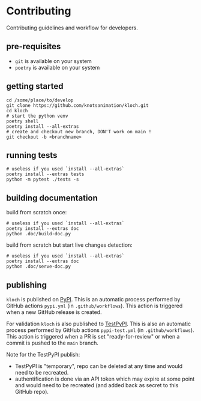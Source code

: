 # Contributing

Contributing guidelines and workflow for developers.

## pre-requisites

- `git` is available on your system
- `poetry` is available on your system

## getting started

```shell
cd /some/place/to/develop
git clone https://github.com/knotsanimation/kloch.git
cd kloch
# start the python venv
poetry shell
poetry install --all-extras
# create and checkout new branch, DON'T work on main !
git checkout -b <branchname>
```

## running tests

```shell
# useless if you used `install --all-extras`
poetry install --extras tests
python -m pytest ./tests -s
```

## building documentation

build from scratch once:

```shell
# useless if you used `install --all-extras`
poetry install --extras doc
python .doc/build-doc.py
```

build from scratch but start live changes detection:

```shell
# useless if you used `install --all-extras`
poetry install --extras doc
python .doc/serve-doc.py
```

## publishing

`kloch` is published on [PyPI](https://pypi.org/project/kloch/). 
This is an  automatic process performed by GitHub actions `pypi.yml` 
(in `.github/workflows`).
This action is triggered when a new GitHub release is created.

For validation `kloch` is also published
to [TestPyPI](https://test.pypi.org/project/kloch/).
This is also an automatic process performed by GitHub actions `pypi-test.yml`
(in `.github/workflows`). 
This action is triggered when a PR is set "ready-for-review" or when a commit
is pushed to the `main` branch.

Note for the TestPyPI publish:
- TestPyPI is "temporary", repo can be deleted at any time and would need
  to be recreated.
- authentification is done via an API token which may expire at some point and
  would need to be recreated (and added back as secret to this GitHub repo).
